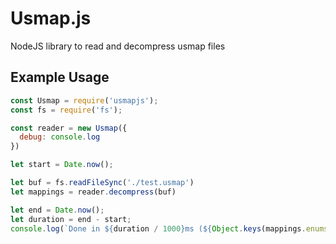 # Usmap.js

NodeJS library to read and decompress usmap files

## Example Usage

```js
const Usmap = require('usmapjs');
const fs = require('fs');

const reader = new Usmap({
  debug: console.log
})

let start = Date.now();

let buf = fs.readFileSync('./test.usmap')
let mappings = reader.decompress(buf)

let end = Date.now();
let duration = end - start;
console.log(`Done in ${duration / 1000}ms (${Object.keys(mappings.enums).length} enums, ${Object.keys(mappings.schemas).length} schemas)`);
```